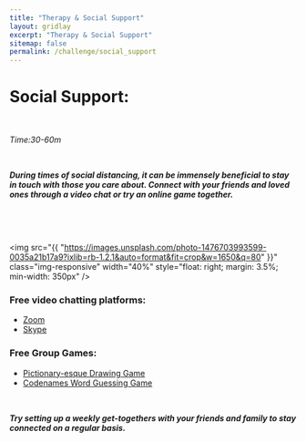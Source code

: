 ```yaml
---
title: "Therapy & Social Support"
layout: gridlay
excerpt: "Therapy & Social Support"
sitemap: false
permalink: /challenge/social_support
---
```



# Social Support: 

&nbsp;

*Time:30-60m*

&nbsp;

***During times of social distancing, it can be immensely beneficial to stay in touch with those you care about. Connect with your friends and loved ones through a video chat or try an online game together.***

&nbsp;
&nbsp;
&nbsp;

&nbsp;
&nbsp;
&nbsp;

<img src="{{ "https://images.unsplash.com/photo-1476703993599-0035a21b17a9?ixlib=rb-1.2.1&auto=format&fit=crop&w=1650&q=80" }}" class="img-responsive" width="40%" style="float: right; margin: 3.5%; min-width: 350px" />

### Free video chatting platforms:
- <a href="https://zoom.us/pricing" target="_blank">Zoom</a>
- <a href="https://www.skype.com/en/" target="_blank">Skype</a>

### Free Group Games:
- <a href="https://www.drawasaurus.org/" target="_blank">Pictionary-esque Drawing Game</a>
- <a href="https://codenames.game/" target="_blank">Codenames Word Guessing Game</a>

&nbsp;
&nbsp;

***Try setting up a weekly get-togethers with your friends and family to stay connected on a regular basis.***

&nbsp;
&nbsp;
